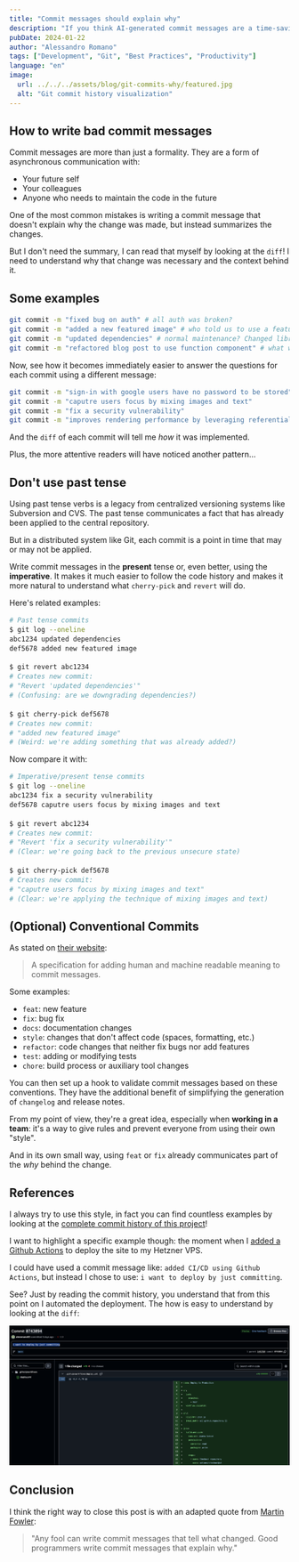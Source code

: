 ```yaml
---
title: "Commit messages should explain why"
description: "If you think AI-generated commit messages are a time-saving feature, you're wrong. If your commit messages summarize what you changed, read this post."
pubDate: 2024-01-22
author: "Alessandro Romano"
tags: ["Development", "Git", "Best Practices", "Productivity"]
language: "en"
image:
  url: ../../../assets/blog/git-commits-why/featured.jpg
  alt: "Git commit history visualization"
---
```


## How to write bad commit messages

Commit messages are more than just a formality. They are a form of asynchronous communication with:

- Your future self
- Your colleagues
- Anyone who needs to maintain the code in the future

One of the most common mistakes is writing a commit message that doesn't explain why the change was made, but instead summarizes the changes.

But I don't need the summary, I can read that myself by looking at the `diff`!
I need to understand why that change was necessary and the context behind it.

## Some examples

```bash
git commit -m "fixed bug on auth" # all auth was broken?
git commit -m "added a new featured image" # who told us to use a featured image?
git commit -m "updated dependencies" # normal maintenance? Changed libraries? Security issue?
git commit -m "refactored blog post to use function component" # what was wrong with the previous implementation?
```

Now, see how it becomes immediately easier to answer the questions for each commit using a different message:

```bash
git commit -m "sign-in with google users have no password to be stored"
git commit -m "caputre users focus by mixing images and text"
git commit -m "fix a security vulnerability"
git commit -m "improves rendering performance by leveraging referential transparency"
```

And the `diff` of each commit will tell me _how_ it was implemented.

Plus, the more attentive readers will have noticed another pattern...

## Don't use past tense

Using past tense verbs is a legacy from centralized versioning systems like Subversion and CVS. The past tense communicates a fact that has already been applied to the central repository.

But in a distributed system like Git, each commit is a point in time that may or may not be applied.

Write commit messages in the **present** tense or, even better, using the **imperative**.
It makes it much easier to follow the code history and makes it more natural to understand what `cherry-pick` and `revert` will do.

Here's related examples:

```bash
# Past tense commits
$ git log --oneline
abc1234 updated dependencies
def5678 added new featured image

$ git revert abc1234
# Creates new commit:
# "Revert 'updated dependencies'"
# (Confusing: are we downgrading dependencies?)

$ git cherry-pick def5678
# Creates new commit:
# "added new featured image"
# (Weird: we're adding something that was already added?)
```

Now compare it with:

```bash
# Imperative/present tense commits
$ git log --oneline
abc1234 fix a security vulnerability
def5678 caputre users focus by mixing images and text

$ git revert abc1234
# Creates new commit:
# "Revert 'fix a security vulnerability'"
# (Clear: we're going back to the previous unsecure state)

$ git cherry-pick def5678
# Creates new commit:
# "caputre users focus by mixing images and text"
# (Clear: we're applying the technique of mixing images and text)  
```

## (Optional) Conventional Commits

As stated on [their website](https://www.conventionalcommits.org/en/v1.0.0/):

> A specification for adding human and machine readable meaning to commit messages.

Some examples:

- `feat`: new feature
- `fix`: bug fix
- `docs`: documentation changes
- `style`: changes that don't affect code (spaces, formatting, etc.)
- `refactor`: code changes that neither fix bugs nor add features
- `test`: adding or modifying tests
- `chore`: build process or auxiliary tool changes

You can then set up a hook to validate commit messages based on these conventions.
They have the additional benefit of simplifying the generation of `changelog` and release notes.

From my point of view, they're a great idea, especially when **working in a team**: it's a way to give rules and prevent everyone from using their own "style".

And in its own small way, using `feat` or `fix` already communicates part of the _why_ behind the change.

## References

I always try to use this style, in fact you can find countless examples by looking at the [complete commit history of this project](https://github.com/aleromano92/aleromano.com/commits/main/)!

I want to highlight a specific example though: the moment when I [added a Github Actions](https://github.com/aleromano92/aleromano.com/commit/0743094e24e40de33eb52561fa18c24fec28bf05) to deploy the site to my Hetzner VPS.

I could have used a commit message like: `added CI/CD using Github Actions`, but instead I chose to use: `i want to deploy by just committing`.

See? Just by reading the commit history, you understand that from this point on I automated the deployment. The how is easy to understand by looking at the `diff`:

![image](../../../assets/blog/git-commits-why/actions.png)

## Conclusion

I think the right way to close this post is with an adapted quote from [Martin Fowler](https://www.martinfowler.com/):

> "Any fool can write commit messages that tell what changed. Good programmers write commit messages that explain why."  
